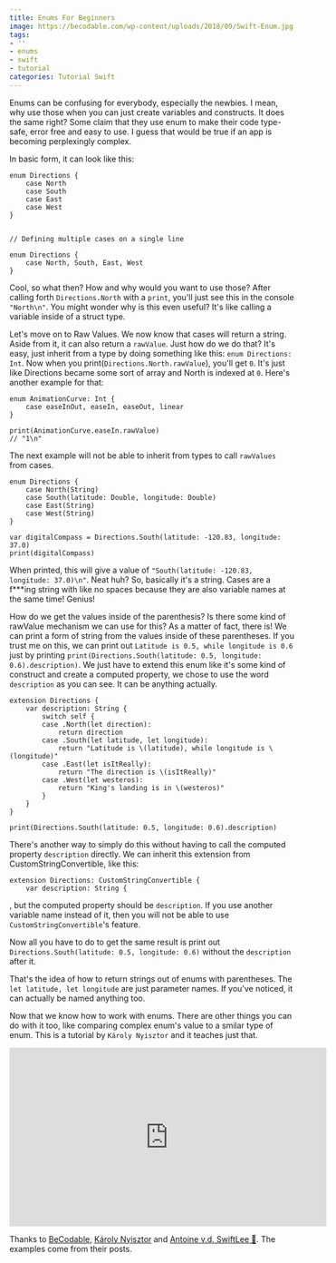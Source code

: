 ```yaml
---
title: Enums For Beginners
image: https://becodable.com/wp-content/uploads/2018/09/Swift-Enum.jpg
tags:
- ''
- enums
- swift
- tutorial
categories: Tutorial Swift
---
```


Enums can be confusing for everybody, especially the newbies. I mean, why use those when you can just create variables and constructs. It does the same right? Some claim that they use enum to make their code type-safe, error free and easy to use. I guess that would be true if an app is becoming perplexingly complex.

In basic form, it can look like this:

```
enum Directions {
    case North
    case South
    case East
    case West
}
 
 
// Defining multiple cases on a single line
 
enum Directions { 
    case North, South, East, West 
}
```

Cool, so what then? How and why would you want to use those? After calling forth `Directions.North` with a `print`, you'll just see this in the console `"North\n"`. You might wonder why is this even useful? It's like calling a variable inside of a struct type.

Let's move on to Raw Values. We now know that cases will return a string. Aside from it, it can also return a `rawValue`. Just how do we do that? It's easy, just inherit from a type by doing something like this: `enum Directions: Int`. Now when you print(`Directions.North.rawValue`), you'll get `0`. It's just like Directions became some sort of array and North is indexed at `0`.  Here's another example for that:

```
enum AnimationCurve: Int {
    case easeInOut, easeIn, easeOut, linear
}

print(AnimationCurve.easeIn.rawValue)
// "1\n"
```

The next example will not be able to inherit from types to call `rawValues` from cases.

```
enum Directions {
    case North(String)
    case South(latitude: Double, longitude: Double)
    case East(String)
    case West(String)
}
 
var digitalCompass = Directions.South(latitude: -120.83, longitude: 37.0)
print(digitalCompass)
```

When printed, this will give a value of `"South(latitude: -120.83, longitude: 37.0)\n"`. Neat huh? So, basically it's a string. Cases are a f\*\*\*ing string with like no spaces because they are also variable names at the same time! Genius!

How do we get the values inside of the parenthesis? Is there some kind of rawValue mechanism we can use for this? As a matter of fact, there is! We can print a form of string from the values inside of these parentheses. If you trust me on this, we can print out `Latitude is 0.5, while longitude is 0.6` just by printing `print(Directions.South(latitude: 0.5, longitude: 0.6).description)`. We just have to extend this enum like it's some kind of construct and create a computed property, we chose to use the word `description` as you can see. It can be anything actually.

```
extension Directions {
    var description: String {
        switch self {
        case .North(let direction):
            return direction
        case .South(let latitude, let longitude):
            return "Latitude is \(latitude), while longitude is \(longitude)"
        case .East(let isItReally):
            return "The direction is \(isItReally)"
        case .West(let westeros):
            return "King's landing is in \(westeros)"
        }
    }
}

print(Directions.South(latitude: 0.5, longitude: 0.6).description)
```

There's another way to simply do this without having to call the computed property `description` directly. We can inherit this extension from CustomStringConvertible, like this:
```
extension Directions: CustomStringConvertible {
    var description: String {
```

, but the computed property should be `description`. If you use another variable name instead of it, then you will not be able to use `CustomStringConvertible`'s feature. 

Now all you have to do to get the same result is print out `Directions.South(latitude: 0.5, longitude: 0.6)` without the `description` after it.

That's the idea of how to return strings out of enums with parentheses. The `let latitude, let longitude` are just parameter names. If you've noticed, it can actually be named anything too.

Now that we know how to work with enums. There are other things you can do with it too, like comparing complex enum's value to a smilar type of enum. This is a tutorial by `Károly Nyisztor` and it teaches just that.

<iframe width="560" height="315" src="https://www.youtube.com/embed/XsXE3SlzpM4" frameborder="0" allow="accelerometer; autoplay; encrypted-media; gyroscope; picture-in-picture" allowfullscreen></iframe>

Thanks to [BeCodable][becode], [Károly Nyisztor][karo] and [Antoine v.d. SwiftLee 🚀][avd]. The examples come from their posts.

[becode]: https://becodable.com/swift-enum/
[avd]: https://www.avanderlee.com/swift/enumerations/
[karo]: https://www.youtube.com/watch?v=XsXE3SlzpM4
